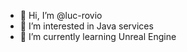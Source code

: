 - 👋 Hi, I’m @luc-rovio
- 👀 I’m interested in Java services
- 🌱 I’m currently learning Unreal Engine

<!---
luc-rovio/luc-rovio is a ✨ special ✨ repository because its `README.md` (this file) appears on your GitHub profile.
You can click the Preview link to take a look at your changes.
--->

